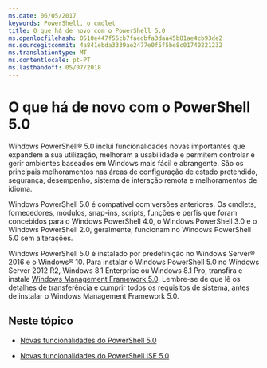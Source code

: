 ```yaml
---
ms.date: 06/05/2017
keywords: PowerShell, o cmdlet
title: O que há de novo com o PowerShell 5.0
ms.openlocfilehash: 0510e447f55cb7faedbfa3daa45b81ae4cb93de2
ms.sourcegitcommit: 4a841ebda3339ae2477e0f5f5be8c01740221232
ms.translationtype: MT
ms.contentlocale: pt-PT
ms.lasthandoff: 05/07/2018
---
```

# <a name="whats-new-with-powershell-50"></a>O que há de novo com o PowerShell 5.0
Windows PowerShell® 5.0 inclui funcionalidades novas importantes que expandem a sua utilização, melhoram a usabilidade e permitem controlar e gerir ambientes baseados em Windows mais fácil e abrangente.  São os principais melhoramentos nas áreas de configuração de estado pretendido, segurança, desempenho, sistema de interação remota e melhoramentos de idioma.

Windows PowerShell 5.0 é compatível com versões anteriores. Os cmdlets, fornecedores, módulos, snap-ins, scripts, funções e perfis que foram concebidos para o Windows PowerShell 4.0, o Windows PowerShell 3.0 e o Windows PowerShell 2.0, geralmente, funcionam no Windows PowerShell 5.0 sem alterações.

Windows PowerShell 5.0 é instalado por predefinição no Windows Server® 2016 e o Windows® 10. Para instalar o Windows PowerShell 5.0 no Windows Server 2012 R2, Windows 8.1 Enterprise ou Windows 8.1 Pro, transfira e instale [Windows Management Framework 5.0](https://go.microsoft.com/fwlink/?linkid=830436). Lembre-se de que lê os detalhes de transferência e cumprir todos os requisitos de sistema, antes de instalar o Windows Management Framework 5.0.

## <a name="in-this-topic"></a>Neste tópico

- [Novas funcionalidades do PowerShell 5.0](What-s-New-in-Windows-PowerShell-50.md)

- [Novas funcionalidades do PowerShell ISE 5.0](What-s-New-in-the-PowerShell-50-ISE.md)

<!--
- New features in Windows PowerShell 4.0

- New features in Windows PowerShell 3.0
-->
